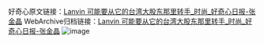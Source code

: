 好奇心原文链接：[Lanvin 可能要从它的台湾大股东那里转手_时尚_好奇心日报-张金晶](https://www.qdaily.com/articles/7836.html)
WebArchive归档链接：[Lanvin 可能要从它的台湾大股东那里转手_时尚_好奇心日报-张金晶](http://web.archive.org/web/20190623172959/https://www.qdaily.com/articles/7836.html)
![image](http://ww3.sinaimg.cn/large/007d5XDply1g3wjzv37eaj30u02cke19)